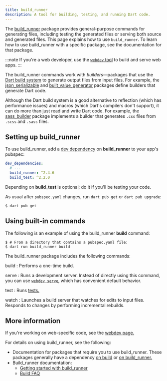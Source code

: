 ```yaml
---
title: build_runner
description: A tool for building, testing, and running Dart code.
---
```


The [build_runner][] package provides general-purpose commands for
generating files, including testing the generated files
or serving both source and generated files.
This page explains how to use `build_runner`.
To learn how to use build_runner with a specific package,
see the documentation for that package.

:::note
If you're a web developer, use the [`webdev` tool][webdev] to
build and serve web apps.
:::

The build_runner commands work with _builders_—packages
that use the [Dart build system][build]
to generate output files from input files.
For example, the [json_serializable][] and [built_value_generator][]
packages define builders that generate Dart code.

Although the Dart build system is a good alternative to
reflection (which has performance issues) and
macros (which Dart's compilers don't support),
it can do more than just read and write Dart code.
For example, the [sass_builder][] package implements a builder that
generates `.css` files from `.scss` and `.sass` files.


## Setting up build_runner

To use build_runner, add a [dev dependency][] on **build_runner**
to your app's pubspec:

<?code-excerpt "build_runner_usage/pubspec.yaml" from="dev_dependencies" to="build_test" replace="/args.*/# ···/g"?>
```yaml
dev_dependencies:
  # ···
  build_runner: ^2.4.6
  build_test: ^2.2.0
```

Depending on **build_test** is optional; do it if you'll be testing your code.

As usual after `pubspec.yaml` changes, run `dart pub get` or `dart pub upgrade`:

```console
$ dart pub get
```

## Using built-in commands

The following is an example of using the build_runner **build** command:

```console
$ # From a directory that contains a pubspec.yaml file:
$ dart run build_runner build
```

The build_runner package includes the following commands:

build
: Performs a one-time build.

serve
: Runs a development server.
  Instead of directly using this command,
  you can use [`webdev serve`,][webdev serve]
  which has convenient default behavior.

test
: Runs [tests.][tests]

watch
: Launches a build server that watches for edits to input files.
  Responds to changes by performing incremental rebuilds.


## More information

If you're working on web-specific code,
see the [webdev page.][webdev]

For details on using build_runner, see the following:

- Documentation for packages that require you to use build_runner.
  These packages generally have a dependency
  [on build][] or [on build_runner.][]
- Build_runner documentation:
  - [Getting started with build_runner][]
  - [Build FAQ][]

[build]: https://github.com/dart-lang/build
[Build FAQ]: https://github.com/dart-lang/build/blob/master/docs/faq.md
[build_runner]: {{site.pub-pkg}}/build_runner
[built_value_generator]: {{site.pub-pkg}}/built_value_generator
[dev dependency]: /tools/pub/dependencies#dev-dependencies
[Getting started with build_runner]: https://github.com/dart-lang/build/blob/master/docs/getting_started.md
[json_serializable]: {{site.pub-pkg}}/json_serializable
[on build]: {{site.pub-pkg}}?q=dependency%3Abuild
[on build_runner.]: {{site.pub-pkg}}?q=dependency%3Abuild_runner
[sass_builder]: {{site.pub-pkg}}/sass_builder
[tests]: /guides/testing
[webdev]: /tools/webdev
[webdev serve]: /tools/webdev#serve
